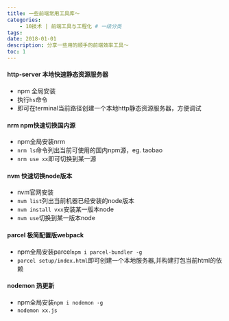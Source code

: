 ```yaml
---
title: 一些前端常用工具库～
categories:
    - 10技术 | 前端工具与工程化 # 一级分类
tags:
date: 2018-01-01
description: 分享一些用的顺手的前端效率工具～
toc: 1
---
```

#### http-server 本地快速静态资源服务器
- npm 全局安装
- 执行`hs`命令
- 即可在terminal当前路径创建一个本地http静态资源服务器，方便调试

#### nrm npm快速切换国内源
- npm全局安装nrm
- `nrm ls`命令列出当前可使用的国内npm源，eg. taobao
- `nrm use xx`即可切换到某一源

#### nvm 快速切换node版本
- nvm官网安装
- `nvm list`列出当前机器已经安装的node版本
- `nvm install vxx`安装某一版本node
- `nvm use`切换到某一版本node

#### parcel 极简配置版**webpack**
- npm全局安装parcel`npm i parcel-bundler -g`
- `parcel setup/index.html`即可创建一个本地服务器,并构建打包当前html的依赖

#### nodemon 热更新
- npm全局安装`npm i nodemon -g`
- `nodemon xx.js`